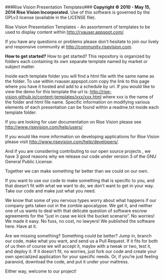 ###Rise Vision Presentation Templates###
**Copyright © 2010 - May 15, 2014 Rise Vision Incorporated.**
Use of this software is governed by the GPLv3 license (available in the LICENSE file).

Rise Vision Presentation Templates - An assortement of templates to be used to display content within http://rvauser.appspot.com/.

If you have any questions or problems please don't hesitate to join our lively and responsive community at http://community.risevision.com.

**How to get started?**
How to get started? This repository is organized by folders each containing its own separate template named by market or subject matter. 

Inside each template folder you will find a html file with the same name as the folder. 
To use within rvauser.appspot.com copy the link to this page where you have it hosted and add to a schedule by url. If you would like to view the demo for this template the url is: http://rise-vision.github.io/content-templates/xxx/xxx.html where xxx is the name of the folder and html file name. Specific information on modifying various elements of each presentation can be found within a readme.txt inside each template folder.

If you are looking for user documentation on Rise Vision please see http://www.risevision.com/help/users/

If you would like more information on developing applications for Rise Vision please visit http://www.risevision.com/help/developers/. 

And if you are considering contributing to our open source projects , we have 3 good reasons why we release our  code under version 3 of the GNU General Public License:

Together we can make something far better than we could on our own.

If you want to use our code to make something that is specific to you, and that doesn’t fit with what we want to do, we don’t want to get in your way. Take our code and make just what you need.

We know that some of you nervous types worry about what happens if our company gets taken out in the zombie apocalypse. We get it, and neither one of us wants to deal with that delicate question of software escrow agreements for the “just in case we kick the bucket scenario”. No worries! We made it easy. No fuss, no cost, no lawyers! We published the software here. Have at it.

Are we missing something? Something could be better? Jump in, branch our code, make what you want, and send us a Pull Request. If it fits for both of us then of course we will accept it, maybe with a tweak or two, test it, and deploy it. If it doesn’t fit, no worries, just fork our code and create your own specialized application for your specific needs. Or, if you’re just feeling paranoid, download the code, and put it under your mattress.

Either way, welcome to our project!
